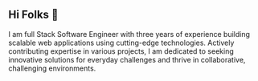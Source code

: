 ## Hi Folks 👋

I am full Stack Software Engineer with three years of experience building scalable web applications using cutting-edge technologies. Actively contributing 
expertise in various projects, I am dedicated to seeking innovative solutions for everyday challenges and thrive in collaborative, challenging environments.

